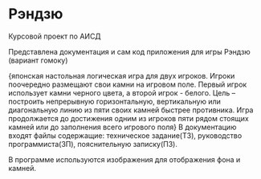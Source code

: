 # Рэндзю
Курсовой проект по АИСД

Представлена документация и сам код приложения для игры Рэндзю (вариант гомоку) 

{японская настольная логическая игра для двух игроков. Игроки поочередно размещают свои камни на игровом поле. Первый игрок использует камни черного цвета, а второй игрок - белого. Цель – построить непрерывную горизонтальную, вертикальную или диагональную линию из пяти своих камней быстрее противника. Игра продолжается до достижения одним из игроков пяти рядом стоящих камней или до заполнения всего игрового поля}
В документацию входят файлы содержащие: техническое задание(ТЗ), руководство программиста(ЗП), пояснительную записку(ПЗ).

В программе используются изображения для отображения фона и камней.
